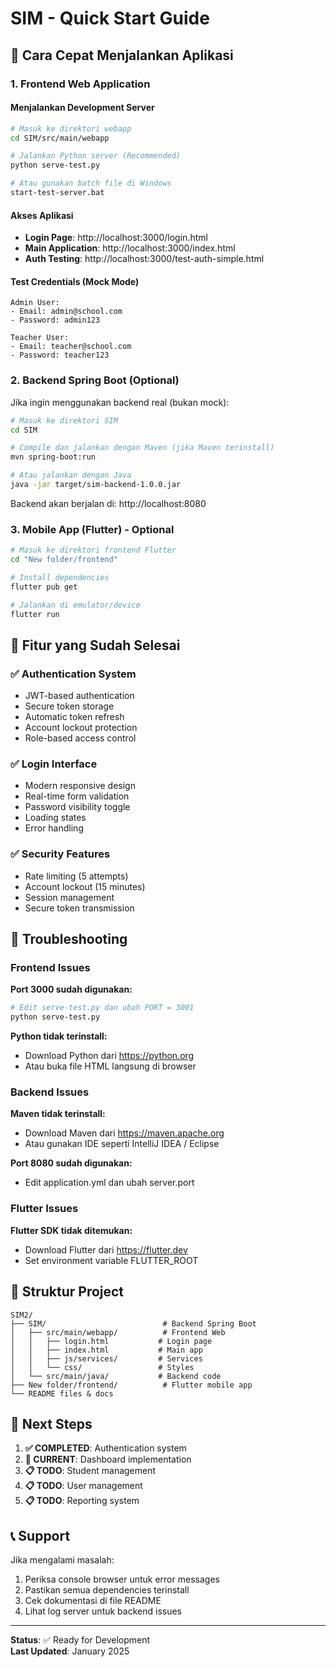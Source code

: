 # SIM - Quick Start Guide

## 🚀 Cara Cepat Menjalankan Aplikasi

### 1. Frontend Web Application

#### Menjalankan Development Server

```bash
# Masuk ke direktori webapp
cd SIM/src/main/webapp

# Jalankan Python server (Recommended)
python serve-test.py

# Atau gunakan batch file di Windows
start-test-server.bat
```

#### Akses Aplikasi

- **Login Page**: http://localhost:3000/login.html
- **Main Application**: http://localhost:3000/index.html
- **Auth Testing**: http://localhost:3000/test-auth-simple.html

#### Test Credentials (Mock Mode)

```
Admin User:
- Email: admin@school.com
- Password: admin123

Teacher User:
- Email: teacher@school.com
- Password: teacher123
```

### 2. Backend Spring Boot (Optional)

Jika ingin menggunakan backend real (bukan mock):

```bash
# Masuk ke direktori SIM
cd SIM

# Compile dan jalankan dengan Maven (jika Maven terinstall)
mvn spring-boot:run

# Atau jalankan dengan Java
java -jar target/sim-backend-1.0.0.jar
```

Backend akan berjalan di: http://localhost:8080

### 3. Mobile App (Flutter) - Optional

```bash
# Masuk ke direktori frontend Flutter
cd "New folder/frontend"

# Install dependencies
flutter pub get

# Jalankan di emulator/device
flutter run
```

## 📱 Fitur yang Sudah Selesai

### ✅ Authentication System
- JWT-based authentication
- Secure token storage
- Automatic token refresh
- Account lockout protection
- Role-based access control

### ✅ Login Interface
- Modern responsive design
- Real-time form validation
- Password visibility toggle
- Loading states
- Error handling

### ✅ Security Features
- Rate limiting (5 attempts)
- Account lockout (15 minutes)
- Session management
- Secure token transmission

## 🔧 Troubleshooting

### Frontend Issues

**Port 3000 sudah digunakan:**
```bash
# Edit serve-test.py dan ubah PORT = 3001
python serve-test.py
```

**Python tidak terinstall:**
- Download Python dari https://python.org
- Atau buka file HTML langsung di browser

### Backend Issues

**Maven tidak terinstall:**
- Download Maven dari https://maven.apache.org
- Atau gunakan IDE seperti IntelliJ IDEA / Eclipse

**Port 8080 sudah digunakan:**
- Edit application.yml dan ubah server.port

### Flutter Issues

**Flutter SDK tidak ditemukan:**
- Download Flutter dari https://flutter.dev
- Set environment variable FLUTTER_ROOT

## 📂 Struktur Project

```
SIM2/
├── SIM/                          # Backend Spring Boot
│   ├── src/main/webapp/          # Frontend Web
│   │   ├── login.html           # Login page
│   │   ├── index.html           # Main app
│   │   ├── js/services/         # Services
│   │   └── css/                 # Styles
│   └── src/main/java/           # Backend code
├── New folder/frontend/          # Flutter mobile app
└── README files & docs
```

## 🎯 Next Steps

1. **✅ COMPLETED**: Authentication system
2. **🔄 CURRENT**: Dashboard implementation
3. **📋 TODO**: Student management
4. **📋 TODO**: User management
5. **📋 TODO**: Reporting system

## 📞 Support

Jika mengalami masalah:
1. Periksa console browser untuk error messages
2. Pastikan semua dependencies terinstall
3. Cek dokumentasi di file README
4. Lihat log server untuk backend issues

---

**Status**: ✅ Ready for Development  
**Last Updated**: January 2025
